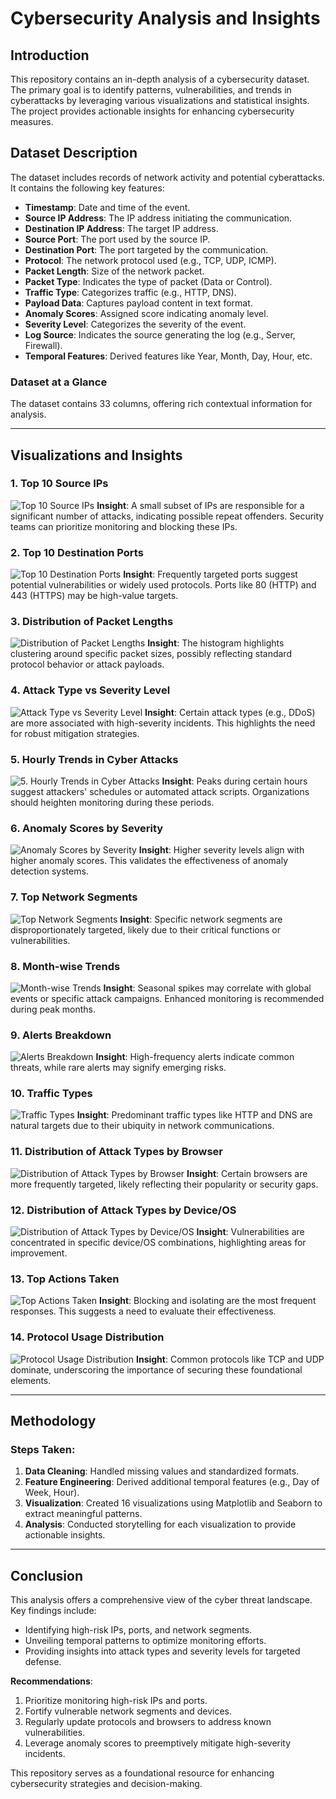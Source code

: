 # Cybersecurity Analysis and Insights

## Introduction
This repository contains an in-depth analysis of a cybersecurity dataset. The primary goal is to identify patterns, vulnerabilities, and trends in cyberattacks by leveraging various visualizations and statistical insights. The project provides actionable insights for enhancing cybersecurity measures.

## Dataset Description
The dataset includes records of network activity and potential cyberattacks. It contains the following key features:

- **Timestamp**: Date and time of the event.
- **Source IP Address**: The IP address initiating the communication.
- **Destination IP Address**: The target IP address.
- **Source Port**: The port used by the source IP.
- **Destination Port**: The port targeted by the communication.
- **Protocol**: The network protocol used (e.g., TCP, UDP, ICMP).
- **Packet Length**: Size of the network packet.
- **Packet Type**: Indicates the type of packet (Data or Control).
- **Traffic Type**: Categorizes traffic (e.g., HTTP, DNS).
- **Payload Data**: Captures payload content in text format.
- **Anomaly Scores**: Assigned score indicating anomaly level.
- **Severity Level**: Categorizes the severity of the event.
- **Log Source**: Indicates the source generating the log (e.g., Server, Firewall).
- **Temporal Features**: Derived features like Year, Month, Day, Hour, etc.

### Dataset at a Glance
The dataset contains 33 columns, offering rich contextual information for analysis.

---

## Visualizations and Insights

### 1. Top 10 Source IPs
![Top 10 Source IPs](images/top10_sourceips_involved_in_cyberattacks.png)
**Insight**: A small subset of IPs are responsible for a significant number of attacks, indicating possible repeat offenders. Security teams can prioritize monitoring and blocking these IPs.

### 2. Top 10 Destination Ports
![Top 10 Destination Ports](images/top_10_targeted_destination_ports.png)
**Insight**: Frequently targeted ports suggest potential vulnerabilities or widely used protocols. Ports like 80 (HTTP) and 443 (HTTPS) may be high-value targets.

### 3. Distribution of Packet Lengths
![Distribution of Packet Lengths](images/Distribution_of_packet_lengths.png)
**Insight**: The histogram highlights clustering around specific packet sizes, possibly reflecting standard protocol behavior or attack payloads.

### 4. Attack Type vs Severity Level
![Attack Type vs Severity Level](images/Attack_type_vs_severity_level.png)
**Insight**: Certain attack types (e.g., DDoS) are more associated with high-severity incidents. This highlights the need for robust mitigation strategies.

### 5. Hourly Trends in Cyber Attacks
![5. Hourly Trends in Cyber Attacks](images/Hourly_trends_in_cyber_attacks.png)
**Insight**: Peaks during certain hours suggest attackers' schedules or automated attack scripts. Organizations should heighten monitoring during these periods.

### 6. Anomaly Scores by Severity
![Anomaly Scores by Severity](images/Anomally_scores_dist_by_security_level.png)
**Insight**: Higher severity levels align with higher anomaly scores. This validates the effectiveness of anomaly detection systems.

### 7. Top Network Segments
![Top Network Segments](images/top5_network_segments_Attacked.png)
**Insight**: Specific network segments are disproportionately targeted, likely due to their critical functions or vulnerabilities.

### 8. Month-wise Trends
![Month-wise Trends](images/month_wise_distribution_of_Attacks.png)
**Insight**: Seasonal spikes may correlate with global events or specific attack campaigns. Enhanced monitoring is recommended during peak months.

### 9. Alerts Breakdown
![Alerts Breakdown](images/Breakdown_of_Alerts:Warnings.png)
**Insight**: High-frequency alerts indicate common threats, while rare alerts may signify emerging risks.

### 10. Traffic Types
![Traffic Types](images/Distribution_of_traffic_types_in_attacks.png)
**Insight**: Predominant traffic types like HTTP and DNS are natural targets due to their ubiquity in network communications.

### 11. Distribution of Attack Types by Browser
![Distribution of Attack Types by Browser](images/distribution_of_attack_types_browser.png)
**Insight**: Certain browsers are more frequently targeted, likely reflecting their popularity or security gaps.

### 12. Distribution of Attack Types by Device/OS
![Distribution of Attack Types by Device/OS](images/Distribution_of_attack_types_by_device:os.png)
**Insight**: Vulnerabilities are concentrated in specific device/OS combinations, highlighting areas for improvement.

### 13. Top Actions Taken
![Top Actions Taken](images/Top_action_taken_against_attacks.png)
**Insight**: Blocking and isolating are the most frequent responses. This suggests a need to evaluate their effectiveness.

### 14. Protocol Usage Distribution
![Protocol Usage Distribution](images/Distribution_of_protocols.png)
**Insight**: Common protocols like TCP and UDP dominate, underscoring the importance of securing these foundational elements.

---

## Methodology
### Steps Taken:
1. **Data Cleaning**: Handled missing values and standardized formats.
2. **Feature Engineering**: Derived additional temporal features (e.g., Day of Week, Hour).
3. **Visualization**: Created 16 visualizations using Matplotlib and Seaborn to extract meaningful patterns.
4. **Analysis**: Conducted storytelling for each visualization to provide actionable insights.

---

## Conclusion
This analysis offers a comprehensive view of the cyber threat landscape. Key findings include:
- Identifying high-risk IPs, ports, and network segments.
- Unveiling temporal patterns to optimize monitoring efforts.
- Providing insights into attack types and severity levels for targeted defense.

**Recommendations**:
1. Prioritize monitoring high-risk IPs and ports.
2. Fortify vulnerable network segments and devices.
3. Regularly update protocols and browsers to address known vulnerabilities.
4. Leverage anomaly scores to preemptively mitigate high-severity incidents.

This repository serves as a foundational resource for enhancing cybersecurity strategies and decision-making.

